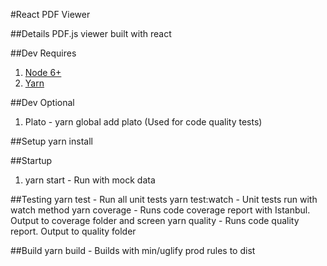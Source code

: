 #React PDF Viewer

##Details
PDF.js viewer built with react

##Dev Requires 
1. [Node 6+](https://nodejs.org/en/download/)
2. [Yarn](https://yarnpkg.com/lang/en/docs/install/)

##Dev Optional
1. Plato - yarn global add plato (Used for code quality tests)

##Setup
yarn install

##Startup
1. yarn start - Run with mock data

##Testing
yarn test - Run all unit tests
yarn test:watch - Unit tests run with watch method
yarn coverage - Runs code coverage report with Istanbul. Output to coverage folder and screen
yarn quality - Runs code quality report. Output to quality folder

##Build
yarn build - Builds with min/uglify prod rules to dist
